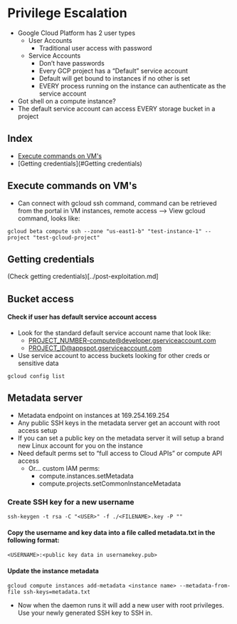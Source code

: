 # Privilege Escalation
- Google Cloud Platform has 2 user types
  - User Accounts 
    - Traditional user access with password 
  - Service Accounts 
    - Don’t have passwords 
    - Every GCP project has a “Default” service account
    - Default will get bound to instances if no other is set
    - EVERY process running on the instance can authenticate as the service account
- Got shell on a compute instance?
- The default service account can access EVERY storage bucket in a project

## Index
* [Execute commands on VM's](#Execute-commands-on-VM's)
* [Getting credentials](#Getting credentials)

## Execute commands on VM's
- Can connect with gcloud ssh command, command can be retrieved from the portal in VM instances, remote access --> View gcloud command, looks like:
```
gcloud beta compute ssh --zone "us-east1-b" "test-instance-1" --project "test-gcloud-project"
```

## Getting credentials
(Check getting credentials)[../post-exploitation.md]

## Bucket access
#### Check if user has default service account access
- Look for the standard default service account name that look like: 
  - PROJECT_NUMBER-compute@developer.gserviceaccount.com
  - PROJECT_ID@appspot.gserviceaccount.com
- Use service account to access buckets looking for other creds or sensitive data
```
gcloud config list
```

## Metadata server
- Metadata  endpoint on instances at 169.254.169.254
- Any public SSH keys in the metadata server get an account with root access setup
- If you can set a public key on the metadata server it will setup a brand new Linux account for you on the instance
- Need default perms set to “full access to Cloud APIs” or compute API access
  - Or… custom IAM perms: 
    - compute.instances.setMetadata
    - compute.projects.setCommonInstanceMetadata

### Create SSH key for a new username
```
ssh-keygen -t rsa -C "<USER>" -f ./<FILENAME>.key -P ""
```

#### Copy the username and key data into a file called metadata.txt in the following format:
```
<USERNAME>:<public key data in usernamekey.pub>
```

#### Update the instance metadata
```
gcloud compute instances add-metadata <instance name> --metadata-from-file ssh-keys=metadata.txt
```

- Now when the daemon runs it will add a new user with root privileges. Use your newly generated SSH key to SSH in.
